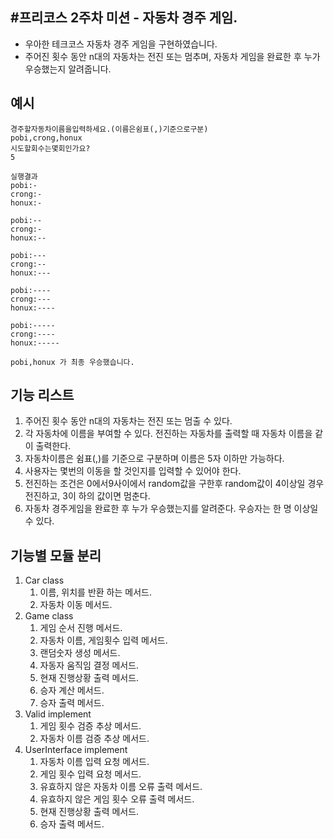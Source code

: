 #프리코스 2주차 미션 - 자동차 경주 게임.
---------------------------------------
* 우아한 테크코스 자동차 경주 게임을 구현하였습니다.  
* 주어진 횟수 동안 n대의 자동차는 전진 또는 멈추며, 자동차 게임을 완료한 후 누가
우승했는지 알려줍니다.

## 예시
```
경주할자동차이름을입력하세요.(이름은쉼표(,)기준으로구분)
pobi,crong,honux
시도할회수는몇회인가요?
5

실행결과
pobi:-
crong:-
honux:-

pobi:--
crong:-
honux:--

pobi:---
crong:--
honux:---

pobi:----
crong:---
honux:----

pobi:-----
crong:----
honux:-----

pobi,honux 가 최종 우승했습니다.
```

## 기능 리스트
1. 주어진 횟수 동안 n대의 자동차는 전진 또는 멈출 수 있다.
2. 각 자동차에 이름을 부여할 수 있다. 전진하는 자동차를 출력할 때 자동차 이름을 같이 출력한다.
3. 자동차이름은 쉼표(,)를 기준으로 구분하며 이름은 5자 이하만 가능하다.
4. 사용자는 몇번의 이동을 할 것인지를 입력할 수 있어야 한다.
5. 전진하는 조건은 0에서9사이에서 random값을 구한후 random값이 4이상일 경우 전진하고, 3이
하의 값이면 멈춘다.
6. 자동차 경주게임을 완료한 후 누가 우승했는지를 알려준다. 우승자는 한 명 이상일 수 있다.

## 기능별 모듈 분리
1. Car class
    1. 이름, 위치를 반환 하는 메서드.
    2. 자동차 이동 메서드.
2. Game class
    1. 게임 순서 진행 메서드.
    2. 자동차 이름, 게임횟수 입력 메서드.
    3. 랜덤숫자 생성 메서드.
    4. 자동자 움직임 결정 메서드.
    5. 현재 진행상황 출력 메서드.
    6. 승자 계산 메서드.
    7. 승자 출력 메서드.
3. Valid implement
    1. 게임 횟수 검증 추상 메서드.
    2. 자동차 이름 검증 추상 메서드.
4. UserInterface implement
    1. 자동차 이름 입력 요청 메서드.
    2. 게임 횟수 입력 요청 메서드.
    3. 유효하지 않은 자동차 이름 오류 출력 메서드.
    4. 유효하지 않은 게임 횟수 오류 출력 메서드.
    5. 현재 진행상황 출력 메서드.
    6. 승자 출력 메서드.
















